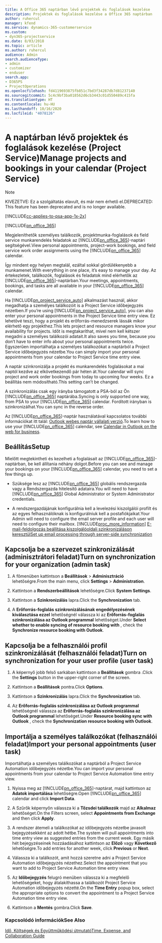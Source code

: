 ```yaml
---
title: A Office 365 naptárban lévő projektek és foglalások kezelése
description: Projektek és foglalások kezelése a Office 365 naptárban
author: ruhercul
manager: kfend
ms.service: dynamics-365-customerservice
ms.custom:
- dyn365-projectservice
ms.date: 8/03/2018
ms.topic: article
ms.author: ruhercul
audience: Admin
search.audienceType:
- admin
- customizer
- enduser
search.app:
- D365PS
- ProjectOperations
ms.openlocfilehash: fd4119693875fb851c7bd3f34287db7d81237140
ms.sourcegitcommit: 5c4c9bf3ba018562d6cb3443c01d550489c415fa
ms.translationtype: HT
ms.contentlocale: hu-HU
ms.lasthandoff: 10/16/2020
ms.locfileid: "4078126"
---
```

# <a name="manage-projects-and-bookings-in-your-calendar-project-service"></a><span data-ttu-id="5bd84-103">A naptárban lévő projektek és foglalások kezelése (Project Service)</span><span class="sxs-lookup"><span data-stu-id="5bd84-103">Manage projects and bookings in your calendar (Project Service)</span></span>

> [!Note]
> <span data-ttu-id="5bd84-104">KIVEZETVE: Ez a szolgáltatás elavult, és már nem érhető el.</span><span class="sxs-lookup"><span data-stu-id="5bd84-104">DEPRECATED: This feature has been deprecated and is no longer available.</span></span>

[!INCLUDE[cc-applies-to-psa-app-1x-2x](../includes/cc-applies-to-psa-app-1x-2x.md)]

[!INCLUDE[pn_office_365](../includes/pn-office-365.md)] 

<span data-ttu-id="5bd84-105">Megjeleníthetők személyes találkozók, projektmunka-foglalások és field service munkarendelés feladatok az [!INCLUDE[pn_office_365](../includes/pn-office-365.md)]-naptári segítségével.</span><span class="sxs-lookup"><span data-stu-id="5bd84-105">View personal appointments, project-work bookings, and field service work order assignments using the [!INCLUDE[pn_office_365](../includes/pn-office-365.md)] calendar.</span></span>  
  
 <span data-ttu-id="5bd84-106">Így mindent egy helyen megtalál, ezáltal sokkal gördülékenyebb a munkamenet.</span><span class="sxs-lookup"><span data-stu-id="5bd84-106">With everything in one place, it’s easy to manage your day.</span></span> <span data-ttu-id="5bd84-107">Az értekezletek, találkozók, foglalások és feladatok mind elérhetők az [!INCLUDE[pn_office_365](../includes/pn-office-365.md)]-naptárban.</span><span class="sxs-lookup"><span data-stu-id="5bd84-107">Your meetings, appointments, bookings, and tasks are all available in your [!INCLUDE[pn_office_365](../includes/pn-office-365.md)] calendar.</span></span>  
  
 <span data-ttu-id="5bd84-108">Ha [!INCLUDE[pn_project_service_auto](../includes/pn-project-service-auto.md)] alkalmazást használ, akkor megadhatja a személyes találkozóit is a Project Service időbejegyzés nézetben.</span><span class="sxs-lookup"><span data-stu-id="5bd84-108">If you’re using [!INCLUDE[pn_project_service_auto](../includes/pn-project-service-auto.md)], you can also enter your personal appointments in the Project Service time entry view.</span></span> <span data-ttu-id="5bd84-109">Ez lehetővé teszi, hogy a projekt és erőforrás-menedzserek lássák mikor elérhető egy projekthez.</span><span class="sxs-lookup"><span data-stu-id="5bd84-109">This lets project and resource managers know your availability for projects.</span></span> <span data-ttu-id="5bd84-110">Időt is megtakaríthat, mivel nem kell kétszer megadni a személyes találkozói adatait.</span><span class="sxs-lookup"><span data-stu-id="5bd84-110">It also saves you time, because you don’t have to enter info about your personal appointments twice.</span></span> <span data-ttu-id="5bd84-111">Egyszerűen importálhatja a személyes találkozókat a naptárból a Project Service időbejegyzés nézetbe.</span><span class="sxs-lookup"><span data-stu-id="5bd84-111">You can simply import your personal appointments from your calendar to Project Service time entry view.</span></span>  
  
 <span data-ttu-id="5bd84-112">A naptár szinkronizálja a projekt és munkarendelés foglalásokat a mai naptól kezdve az elkövetkezendő pár héten át.</span><span class="sxs-lookup"><span data-stu-id="5bd84-112">Your calendar will sync project and work order bookings from today to upcoming four weeks.</span></span> <span data-ttu-id="5bd84-113">Ez a beállítás nem módosítható.</span><span class="sxs-lookup"><span data-stu-id="5bd84-113">This setting can’t be changed.</span></span>  
  
 <span data-ttu-id="5bd84-114">A szinkronizálás csak egy irányba támogatott a PSA-ból az Ön [!INCLUDE[pn_office_365](../includes/pn-office-365.md)] naptárába.</span><span class="sxs-lookup"><span data-stu-id="5bd84-114">Syncing is only supported one way, from PSA to your [!INCLUDE[pn_office_365](../includes/pn-office-365.md)] calendar.</span></span> <span data-ttu-id="5bd84-115">Fordított irányban is szinkronizálhat.</span><span class="sxs-lookup"><span data-stu-id="5bd84-115">You can sync in the reverse order.</span></span> 
  
 <span data-ttu-id="5bd84-116">Az [!INCLUDE[pn_office_365](../includes/pn-office-365.md)]-naptár használatával kapcsolatos további információkat itt talál: [Outlook webes naptár vállalati verzió](https://support.office.com/article/Calendar-in-Outlook-on-the-web-for-business-5219c457-d1fe-4c2f-9032-1a816b88e936).</span><span class="sxs-lookup"><span data-stu-id="5bd84-116">To learn how to use your [!INCLUDE[pn_office_365](../includes/pn-office-365.md)] calendar, see [Calendar in Outlook on the web for business](https://support.office.com/article/Calendar-in-Outlook-on-the-web-for-business-5219c457-d1fe-4c2f-9032-1a816b88e936).</span></span>  
  
## <a name="setup"></a><span data-ttu-id="5bd84-117">Beállítás</span><span class="sxs-lookup"><span data-stu-id="5bd84-117">Setup</span></span>  
 <span data-ttu-id="5bd84-118">Mielőtt megtekintheti és kezelheti a foglalásait az [!INCLUDE[pn_office_365](../includes/pn-office-365.md)]-naptárban, be kell állítania néhány dolgot.</span><span class="sxs-lookup"><span data-stu-id="5bd84-118">Before you can see and manage your bookings on your [!INCLUDE[pn_office_365](../includes/pn-office-365.md)] calendar, you need to set a few things up.</span></span>  
  
- <span data-ttu-id="5bd84-119">Szüksége lesz az [!INCLUDE[pn_office_365](../includes/pn-office-365.md)] globális rendszergazda vagy a Rendszergazda hitelesítő adataira.</span><span class="sxs-lookup"><span data-stu-id="5bd84-119">You will need to have [!INCLUDE[pn_office_365](../includes/pn-office-365.md)] Global Administrator or System Administrator credentials.</span></span>  
  
- <span data-ttu-id="5bd84-120">A rendszergazdájának konfigurálnia kell a levelezési kiszolgálói profilt és az egyes felhasználóknak is konfigurálniuk kell a postafiókjaikat.</span><span class="sxs-lookup"><span data-stu-id="5bd84-120">Your Admin will need to configure the email server profile and each user will need to configure their mailbox.</span></span> [!INCLUDE[proc_more_information](../includes/proc-more-information.md)] <span data-ttu-id="5bd84-121">[E-mail-feldolgozás beállítása kiszolgálóoldali szinkronizáláson keresztül](https://docs.microsoft.com/dynamics365/customerengagement/on-premises/admin/set-up-server-side-synchronization-of-email-appointments-contacts-and-tasks)</span><span class="sxs-lookup"><span data-stu-id="5bd84-121">[Set up email processing through server-side synchronization](https://docs.microsoft.com/dynamics365/customerengagement/on-premises/admin/set-up-server-side-synchronization-of-email-appointments-contacts-and-tasks)</span></span>  
  
## <a name="turn-on-synchronization-for-your-organization-admin-task"></a><span data-ttu-id="5bd84-122">Kapcsolja be a szervezet szinkronizálását (adminisztrátori feladat)</span><span class="sxs-lookup"><span data-stu-id="5bd84-122">Turn on synchronization for your organization (admin task)</span></span>  
  
1.  <span data-ttu-id="5bd84-123">A főmenüben kattintson a **Beállítások** > **Adminisztráció** lehetőségre.</span><span class="sxs-lookup"><span data-stu-id="5bd84-123">From the main menu, click **Settings** > **Administration**.</span></span>  
  
2.  <span data-ttu-id="5bd84-124">Kattintson a **Rendszerbeállítások** lehetőségre.</span><span class="sxs-lookup"><span data-stu-id="5bd84-124">Click **System Settings**.</span></span>  
  
3.  <span data-ttu-id="5bd84-125">Kattintson a **Szinkronizálás** lapra.</span><span class="sxs-lookup"><span data-stu-id="5bd84-125">Click the **Synchronization** tab.</span></span>  
  
4.  <span data-ttu-id="5bd84-126">A **Erőforrás-foglalás szinkronizálásának engedélyezésének kiválasztása ezzel** lehetőségnél válassza ki az **Erőforrás-foglalás szinkronizálása az Outlook programmal** lehetőséget.</span><span class="sxs-lookup"><span data-stu-id="5bd84-126">Under **Select whether to enable syncing of resource booking with** , check the **Synchronize resource booking with Outlook**.</span></span>  
  
## <a name="turn-on-synchronization-for-your-user-profile-user-task"></a><span data-ttu-id="5bd84-127">Kapcsolja be a felhasználói profil szinkronizálását (felhasználói feladat)</span><span class="sxs-lookup"><span data-stu-id="5bd84-127">Turn on synchronization for your user profile (user task)</span></span>  
  
1.  <span data-ttu-id="5bd84-128">A képernyő jobb felső sarkában kattintson a **Beállítások** gombra .</span><span class="sxs-lookup"><span data-stu-id="5bd84-128">Click the **Settings** button in the upper-right corner of the screen.</span></span>  
  
2.  <span data-ttu-id="5bd84-129">Kattintson a **Beállítások** pontra.</span><span class="sxs-lookup"><span data-stu-id="5bd84-129">Click **Options**.</span></span>  
  
3.  <span data-ttu-id="5bd84-130">Kattintson a **Szinkronizálás** lapra.</span><span class="sxs-lookup"><span data-stu-id="5bd84-130">Click the **Synchronization** tab.</span></span>  
  
4.  <span data-ttu-id="5bd84-131">Az **Erőforrás-foglalás szinkronizálása az Outlook programmal** lehetőségnél válassza az **Erőforrás-foglalás szinkronizálása az Outlook programmal** lehetőséget.</span><span class="sxs-lookup"><span data-stu-id="5bd84-131">Under **Resource booking sync with Outlook** , check the **Synchronization resource booking with Outlook**.</span></span>  
  
## <a name="import-your-personal-appointments-user-task"></a><span data-ttu-id="5bd84-132">Importálja a személyes találkozókat (felhasználói feladat)</span><span class="sxs-lookup"><span data-stu-id="5bd84-132">Import your personal appointments (user task)</span></span>  
 <span data-ttu-id="5bd84-133">Importálhatja a személyes találkozókat a naptárból a Project Service Automation időbejegyzés nézetbe.</span><span class="sxs-lookup"><span data-stu-id="5bd84-133">You can import your personal appointments from your calendar to Project Service Automation time entry view.</span></span>  
  
1. <span data-ttu-id="5bd84-134">Nyissa meg az [!INCLUDE[pn_office_365](../includes/pn-office-365.md)]-naptárat, majd kattintson az **Adatok importálása** lehetőségre.</span><span class="sxs-lookup"><span data-stu-id="5bd84-134">Open [!INCLUDE[pn_office_365](../includes/pn-office-365.md)] calendar and click **Import Data**.</span></span>  
  
2. <span data-ttu-id="5bd84-135">A Szűrők képernyőn válassza ki a **Tőzsdei találkozók** majd az **Alkalmaz** lehetőséget.</span><span class="sxs-lookup"><span data-stu-id="5bd84-135">On the Filters screen, select **Appointments from Exchange** and then click **Apply**.</span></span>  
  
3. <span data-ttu-id="5bd84-136">A rendszer átemeli a találkozókat az időbejegyzés nézetbe javasolt bejegyzésekként az adott hétbe.</span><span class="sxs-lookup"><span data-stu-id="5bd84-136">The system will pull appointments into time entry view as suggested entries from the current week.</span></span> <span data-ttu-id="5bd84-137">Egy másik hét bejegyzéseinek hozzáadásához kattintson az **Előző** vagy **Következő** lehetőségre.</span><span class="sxs-lookup"><span data-stu-id="5bd84-137">To add entries for another week, click **Previous** or **Next**.</span></span>  
  
4. <span data-ttu-id="5bd84-138">Válassza ki a találkozót, amit hozzá szeretne adni a Project Service Automation időbejegyzés nézethez.</span><span class="sxs-lookup"><span data-stu-id="5bd84-138">Select the appointment that you want to add to Project Service Automation time entry view.</span></span>  
  
5. <span data-ttu-id="5bd84-139">Az **Időbejegyzés** felugró menüben válassza ki a megfelelő lehetőségeket, hogy átalakíthassa a találkozót Project Service Automation időbejegyzés nézetté.</span><span class="sxs-lookup"><span data-stu-id="5bd84-139">On the **Time Entry** popup box, select the appropriate options to convert the appointment to a Project Service Automation time entry view.</span></span>  
  
6. <span data-ttu-id="5bd84-140">Kattintson a **Mentés** gombra.</span><span class="sxs-lookup"><span data-stu-id="5bd84-140">Click **Save**.</span></span>  
  
### <a name="see-also"></a><span data-ttu-id="5bd84-141">Kapcsolódó információk</span><span class="sxs-lookup"><span data-stu-id="5bd84-141">See Also</span></span>  
 [<span data-ttu-id="5bd84-142">Idő, Költségek és Együttműködési útmutató</span><span class="sxs-lookup"><span data-stu-id="5bd84-142">Time, Expense, and Collaboration Guide</span></span>](../psa/time-expense-collaboration-guide.md)
